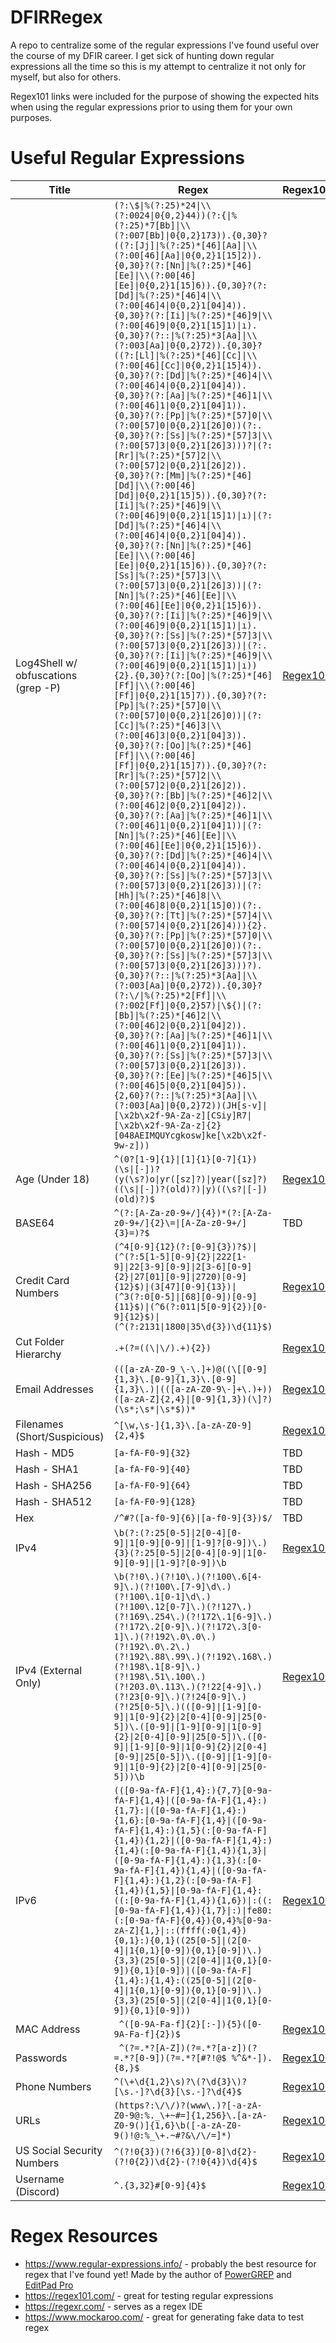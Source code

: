 # DFIRRegex
A repo to centralize some of the regular expressions I've found useful over the course of my DFIR career. I get sick of hunting down regular expressions all the time so this is my attempt to centralize it not only for myself, but also for others. 

Regex101 links were included for the purpose of showing the expected hits when using the regular expressions prior to using them for your own purposes.

# Useful Regular Expressions

| Title | Regex | Regex101 | Links/Source |
|---|---|---|---|
| Log4Shell w/ obfuscations (grep -P) | `(?:\$\|%(?:25)*24\|\\(?:0024\|0{0,2}44))(?:{\|%(?:25)*7[Bb]\|\\(?:007[Bb]\|0{0,2}173)).{0,30}?((?:[Jj]\|%(?:25)*[46][Aa]\|\\(?:00[46][Aa]\|0{0,2}1[15]2)).{0,30}?(?:[Nn]\|%(?:25)*[46][Ee]\|\\(?:00[46][Ee]\|0{0,2}1[15]6)).{0,30}?(?:[Dd]\|%(?:25)*[46]4\|\\(?:00[46]4\|0{0,2}1[04]4)).{0,30}?(?:[Ii]\|%(?:25)*[46]9\|\\(?:00[46]9\|0{0,2}1[15]1)\|ı).{0,30}?(?::\|%(?:25)*3[Aa]\|\\(?:003[Aa]\|0{0,2}72)).{0,30}?((?:[Ll]\|%(?:25)*[46][Cc]\|\\(?:00[46][Cc]\|0{0,2}1[15]4)).{0,30}?(?:[Dd]\|%(?:25)*[46]4\|\\(?:00[46]4\|0{0,2}1[04]4)).{0,30}?(?:[Aa]\|%(?:25)*[46]1\|\\(?:00[46]1\|0{0,2}1[04]1)).{0,30}?(?:[Pp]\|%(?:25)*[57]0\|\\(?:00[57]0\|0{0,2}1[26]0))(?:.{0,30}?(?:[Ss]\|%(?:25)*[57]3\|\\(?:00[57]3\|0{0,2}1[26]3)))?\|(?:[Rr]\|%(?:25)*[57]2\|\\(?:00[57]2\|0{0,2}1[26]2)).{0,30}?(?:[Mm]\|%(?:25)*[46][Dd]\|\\(?:00[46][Dd]\|0{0,2}1[15]5)).{0,30}?(?:[Ii]\|%(?:25)*[46]9\|\\(?:00[46]9\|0{0,2}1[15]1)\|ı)\|(?:[Dd]\|%(?:25)*[46]4\|\\(?:00[46]4\|0{0,2}1[04]4)).{0,30}?(?:[Nn]\|%(?:25)*[46][Ee]\|\\(?:00[46][Ee]\|0{0,2}1[15]6)).{0,30}?(?:[Ss]\|%(?:25)*[57]3\|\\(?:00[57]3\|0{0,2}1[26]3))\|(?:[Nn]\|%(?:25)*[46][Ee]\|\\(?:00[46][Ee]\|0{0,2}1[15]6)).{0,30}?(?:[Ii]\|%(?:25)*[46]9\|\\(?:00[46]9\|0{0,2}1[15]1)\|ı).{0,30}?(?:[Ss]\|%(?:25)*[57]3\|\\(?:00[57]3\|0{0,2}1[26]3))\|(?:.{0,30}?(?:[Ii]\|%(?:25)*[46]9\|\\(?:00[46]9\|0{0,2}1[15]1)\|ı)){2}.{0,30}?(?:[Oo]\|%(?:25)*[46][Ff]\|\\(?:00[46][Ff]\|0{0,2}1[15]7)).{0,30}?(?:[Pp]\|%(?:25)*[57]0\|\\(?:00[57]0\|0{0,2}1[26]0))\|(?:[Cc]\|%(?:25)*[46]3\|\\(?:00[46]3\|0{0,2}1[04]3)).{0,30}?(?:[Oo]\|%(?:25)*[46][Ff]\|\\(?:00[46][Ff]\|0{0,2}1[15]7)).{0,30}?(?:[Rr]\|%(?:25)*[57]2\|\\(?:00[57]2\|0{0,2}1[26]2)).{0,30}?(?:[Bb]\|%(?:25)*[46]2\|\\(?:00[46]2\|0{0,2}1[04]2)).{0,30}?(?:[Aa]\|%(?:25)*[46]1\|\\(?:00[46]1\|0{0,2}1[04]1))\|(?:[Nn]\|%(?:25)*[46][Ee]\|\\(?:00[46][Ee]\|0{0,2}1[15]6)).{0,30}?(?:[Dd]\|%(?:25)*[46]4\|\\(?:00[46]4\|0{0,2}1[04]4)).{0,30}?(?:[Ss]\|%(?:25)*[57]3\|\\(?:00[57]3\|0{0,2}1[26]3))\|(?:[Hh]\|%(?:25)*[46]8\|\\(?:00[46]8\|0{0,2}1[15]0))(?:.{0,30}?(?:[Tt]\|%(?:25)*[57]4\|\\(?:00[57]4\|0{0,2}1[26]4))){2}.{0,30}?(?:[Pp]\|%(?:25)*[57]0\|\\(?:00[57]0\|0{0,2}1[26]0))(?:.{0,30}?(?:[Ss]\|%(?:25)*[57]3\|\\(?:00[57]3\|0{0,2}1[26]3)))?).{0,30}?(?::\|%(?:25)*3[Aa]\|\\(?:003[Aa]\|0{0,2}72)).{0,30}?(?:\/\|%(?:25)*2[Ff]\|\\(?:002[Ff]\|0{0,2}57)\|\${)\|(?:[Bb]\|%(?:25)*[46]2\|\\(?:00[46]2\|0{0,2}1[04]2)).{0,30}?(?:[Aa]\|%(?:25)*[46]1\|\\(?:00[46]1\|0{0,2}1[04]1)).{0,30}?(?:[Ss]\|%(?:25)*[57]3\|\\(?:00[57]3\|0{0,2}1[26]3)).{0,30}?(?:[Ee]\|%(?:25)*[46]5\|\\(?:00[46]5\|0{0,2}1[04]5)).{2,60}?(?::\|%(?:25)*3[Aa]\|\\(?:003[Aa]\|0{0,2}72))(JH[s-v]\|[\x2b\x2f-9A-Za-z][CSiy]R7\|[\x2b\x2f-9A-Za-z]{2}[048AEIMQUYcgkosw]ke[\x2b\x2f-9w-z]))` | [Regex101](https://regex101.com/r/KqGG3W/3) | [back2root-Github](https://github.com/back2root/log4shell-rex)
| Age (Under 18) | `^(0?[1-9]{1}\|[1]{1}[0-7]{1})(\s\|[-])?(y(\s?)o\|yr([sz]?)\|year([sz]?)((\s\|[-])?(old)?)\|y)((\s?\|[-])(old)?)$` | [Regex101](https://regex101.com/r/oL1Cgs/1) | Digital Forensics Discord Server user `jball77` |
| BASE64 | `^(?:[A-Za-z0-9+/]{4})*(?:[A-Za-z0-9+/]{2}\=\|[A-Za-z0-9+/]{3}=)?$` | TBD | TBD |
| Credit Card Numbers | `(^4[0-9]{12}(?:[0-9]{3})?$)\|(^(?:5[1-5][0-9]{2}\|222[1-9]\|22[3-9][0-9]\|2[3-6][0-9]{2}\|27[01][0-9]\|2720)[0-9]{12}$)\|(3[47][0-9]{13})\|(^3(?:0[0-5]\|[68][0-9])[0-9]{11}$)\|(^6(?:011\|5[0-9]{2})[0-9]{12}$)\|(^(?:2131\|1800\|35\d{3})\d{11}$)` | [Regex101](https://regex101.com/r/HeuLIg/2/) | [IHateRegex](https://ihateregex.io/expr/credit-card) |
| Cut Folder Hierarchy | `.+(?=((\\|\/).+){2})` | [Regex101](https://regex101.com/r/pS5urG/1) | [RegexLib](https://regexlib.com/REDetails.aspx?regexp_id=12777) |
| Email Addresses | `(([a-zA-Z0-9_\-\.]+)@((\[[0-9]{1,3}\.[0-9]{1,3}\.[0-9]{1,3}\.)\|(([a-zA-Z0-9\-]+\.)+))([a-zA-Z]{2,4}\|[0-9]{1,3})(\]?)(\s*;\s*\|\s*$))*` | [Regex101](https://regex101.com/r/qf1qdh/2) | [StackOverflow](https://stackoverflow.com/questions/9809357/regex-for-validating-multiple-e-mail-addresses) |
| Filenames (Short/Suspicious) | `^[\w,\s-]{1,3}\.[a-zA-Z0-9]{2,4}$` | [Regex101](https://regex101.com/r/MCNzMw/2) | [RegexTester](https://www.regextester.com/104048) |
| Hash - MD5 | `[a-fA-F0-9]{32}` | TBD | TBD |
| Hash - SHA1 | `[a-fA-F0-9]{40}` | TBD | TBD |
| Hash - SHA256 | `[a-fA-F0-9]{64}` | TBD | TBD |
| Hash - SHA512 | `[a-fA-F0-9]{128}` | TBD | TBD |
| Hex | `/^#?([a-f0-9]{6}\|[a-f0-9]{3})$/` | TBD | TBD |
| IPv4 | `\b(?:(?:25[0-5]\|2[0-4][0-9]\|1[0-9][0-9]\|[1-9]?[0-9])\.){3}(?:25[0-5]\|2[0-4][0-9]\|1[0-9][0-9]\|[1-9]?[0-9])\b` | [Regex101](https://regex101.com/r/Yj3q6l/1) | [bstrings](https://github.com/EricZimmerman/bstrings/blob/d95a1ad3972ba3857218561a0e1929762ebab65f/bstrings/Program.cs#L876) |
| IPv4 (External Only) | `\b(?!0\.)(?!10\.)(?!100\.6[4-9]\.)(?!100\.[7-9]\d\.)(?!100\.1[0-1]\d\.)(?!100\.12[0-7]\.)(?!127\.)(?!169\.254\.)(?!172\.1[6-9]\.)(?!172\.2[0-9]\.)(?!172\.3[0-1]\.)(?!192\.0\.0\.)(?!192\.0\.2\.)(?!192\.88\.99\.)(?!192\.168\.)(?!198\.1[8-9]\.)(?!198\.51\.100\.)(?!203.0\.113\.)(?!22[4-9]\.)(?!23[0-9]\.)(?!24[0-9]\.)(?!25[0-5]\.)(([0-9]\|[1-9][0-9]\|1[0-9]{2}\|2[0-4][0-9]\|25[0-5])\.([0-9]\|[1-9][0-9]\|1[0-9]{2}\|2[0-4][0-9]\|25[0-5])\.([0-9]\|[1-9][0-9]\|1[0-9]{2}\|2[0-4][0-9]\|25[0-5])\.([0-9]\|[1-9][0-9]\|1[0-9]{2}\|2[0-4][0-9]\|25[0-5]))\b` | [Regex101](https://regex101.com/r/Ct1khx/1) | [StackOverflow](https://stackoverflow.com/questions/33453057/regex-to-only-match-public-ipv4-address) |
| IPv6 | `(([0-9a-fA-F]{1,4}:){7,7}[0-9a-fA-F]{1,4}\|([0-9a-fA-F]{1,4}:){1,7}:\|([0-9a-fA-F]{1,4}:){1,6}:[0-9a-fA-F]{1,4}\|([0-9a-fA-F]{1,4}:){1,5}(:[0-9a-fA-F]{1,4}){1,2}\|([0-9a-fA-F]{1,4}:){1,4}(:[0-9a-fA-F]{1,4}){1,3}\|([0-9a-fA-F]{1,4}:){1,3}(:[0-9a-fA-F]{1,4}){1,4}\|([0-9a-fA-F]{1,4}:){1,2}(:[0-9a-fA-F]{1,4}){1,5}\|[0-9a-fA-F]{1,4}:((:[0-9a-fA-F]{1,4}){1,6})\|:((:[0-9a-fA-F]{1,4}){1,7}\|:)\|fe80:(:[0-9a-fA-F]{0,4}){0,4}%[0-9a-zA-Z]{1,}\|::(ffff(:0{1,4}){0,1}:){0,1}((25[0-5]\|(2[0-4]\|1{0,1}[0-9]){0,1}[0-9])\.){3,3}(25[0-5]\|(2[0-4]\|1{0,1}[0-9]){0,1}[0-9])\|([0-9a-fA-F]{1,4}:){1,4}:((25[0-5]\|(2[0-4]\|1{0,1}[0-9]){0,1}[0-9])\.){3,3}(25[0-5]\|(2[0-4]\|1{0,1}[0-9]){0,1}[0-9]))` | [Regex101](https://regex101.com/r/elIUjL/1) | [RegexTester](https://www.regextester.com/25) |
| MAC Address | ` ^([0-9A-Fa-f]{2}[:-]){5}([0-9A-Fa-f]{2})$` | [Regex101](https://regex101.com/r/TotZcR/1) | [StackOverflow](https://stackoverflow.com/questions/4260467/what-is-a-regular-expression-for-a-mac-address) |
| Passwords | ` ^(?=.*?[A-Z])(?=.*?[a-z])(?=.*?[0-9])(?=.*?[#?!@$ %^&*-]).{8,}$` | [Regex101](https://regex101.com/r/XQ4S1b/1) | [IHateRegex](https://ihateregex.io/expr/password/) |
| Phone Numbers | `^(\+\d{1,2}\s)?\(?\d{3}\)?[\s.-]?\d{3}[\s.-]?\d{4}$` | [Regex101](https://regex101.com/r/2OLXcu/1) | [StackOverflow](https://stackoverflow.com/a/16699507/15393449) |
| URLs | `(https?:\/\/)?(www\.)?[-a-zA-Z0-9@:%._\+~#=]{1,256}\.[a-zA-Z0-9()]{1,6}\b([-a-zA-Z0-9()!@:%_\+.~#?&\/\/=]*)`| [Regex101](https://regex101.com/r/GeH6XU/1) | [mathiasbynens.be](https://mathiasbynens.be/demo/url-regex) [URL Spec](https://url.spec.whatwg.org/#parsing) [IHateRegex](https://ihateregex.io/expr/url) |
| US Social Security Numbers | `^(?!0{3})(?!6{3})[0-8]\d{2}-(?!0{2})\d{2}-(?!0{4})\d{4}$` | [Regex101](https://regex101.com/r/XDAlwg/1) | [IHateRegex](https://ihateregex.io/expr/ssn/) |
| Username (Discord) | `^.{3,32}#[0-9]{4}$` | [Regex101](https://regex101.com/r/bXCZn7/1) | [IHateRegex](https://ihateregex.io/expr/discord-username/) |

# Regex Resources

* https://www.regular-expressions.info/ - probably the best resource for regex that I've found yet! Made by the author of [PowerGREP](https://www.powergrep.com/) and [EditPad Pro](https://www.editpadpro.com/)
* https://regex101.com/ - great for testing regular expressions
* https://regexr.com/ - serves as a regex IDE
* https://www.mockaroo.com/ - great for generating fake data to test regex
